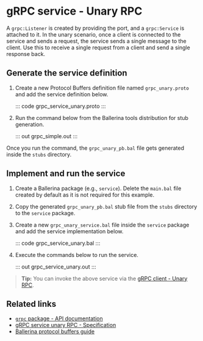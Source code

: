 # gRPC service - Unary RPC

A `grpc:Listener` is created by providing the port, and a `grpc:Service` is attached to it. In the unary scenario, once a client is connected to the service and sends a request, the service sends a single message to the client. Use this to receive a single request from a client and send a single response back.

## Generate the service definition

1. Create a new Protocol Buffers definition file named `grpc_unary.proto` and add the service definition below.

    ::: code grpc_service_unary.proto :::

2. Run the command below from the Ballerina tools distribution for stub generation.

   ::: out grpc_simple.out :::

Once you run the command, the `grpc_unary_pb.bal` file gets generated inside the `stubs` directory.

## Implement and run the service

1. Create a Ballerina package (e.g., `service`). Delete the `main.bal` file created by default as it is not required for this example.

2. Copy the generated `grpc_unary_pb.bal` stub file from the `stubs` directory to the  `service` package.

3. Create a new `grpc_unary_service.bal` file inside the `service` package and add the service implementation below.

   ::: code grpc_service_unary.bal :::

4. Execute the commands below to run the service.

   ::: out grpc_service_unary.out :::

>**Tip:** You can invoke the above service via the [gRPC client - Unary RPC](/learn/by-example/grpc-client-unary/).

## Related links
- [`grpc` package - API documentation](https://lib.ballerina.io/ballerina/grpc/latest)
- [gRPC service unary RPC - Specification](/spec/grpc/#41-simple-rpc)
- [Ballerina protocol buffers guide](/learn/cli-documentation/grpc/)
